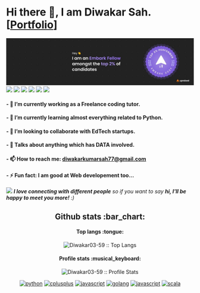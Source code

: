 # Hi there 👋, I am Diwakar Sah. [[Portfolio](https://diwakar03-59.github.io/portfolio.github.io//website?logo=earth&style=for-the-badge&url=https%3A%2F%2Fportfolio.com)]
![Banner](https://github.com/Diwakar03-59/portfolio.github.io/blob/main/pictures/banner2.jpg)
[![](https://img.shields.io/badge/LinkedIn-Diwakar-blue)](https://www.linkedin.com/in/diwakar-sah-02b620211/)
[![](https://img.shields.io/badge/Gmail-diwakarkumarsah77@gmail.com-red)](mailto:diwakarkumarsah77@gmail.com)
[![](https://img.shields.io/badge/GeeksForGeeks-%40Diwakar-green)](https://auth.geeksforgeeks.org/user/diwakarkumarsah77/profile)
[![](https://img.shields.io/badge/HackerRank-Diwakar77-brightgreen)](https://www.hackerrank.com/diwakarkumarsah1)
[![](https://img.shields.io/badge/CodeStudio-Diwakar-orange)](https://www.codingninjas.com/codestudio/profile/98f5ae13-5778-49fd-b1df-f2b8306cde4f)
[![](https://img.shields.io/badge/LeetCode-Diwakarsah77-lightblue)](https://leetcode.com/diwakarkumarsah77/)


#### - 🔭 I’m currently working as a Freelance coding tutor.
#### - 🌱 I’m currently learning almost everything related to Python.
#### - 👯 I’m looking to collaborate with EdTech startups.
#### - 💬 Talks about anything which has DATA involved.
#### - 📫 How to reach me: diwakarkumarsah77@gmail.com
#### - ⚡ Fun fact: I am good at Web developement too...
<img src="https://media.giphy.com/media/LnQjpWaON8nhr21vNW/giphy.gif" width="60"> <em><b>I love connecting with different people</b> so if you want to say <b>hi, I'll be happy to meet you more!</b> :)</em>
<h2 align="center">Github stats :bar_chart:</h2>
<h4 align="center">Top langs :tongue:</h4>
<p align="center"><img src="https://github-readme-stats.vercel.app/api/top-langs/?username=Diwakar03-59&langs_count=10&theme=tokyonight&layout=compact" alt="Diwakar03-59 :: Top Langs" /></p>
<h4 align="center">Profile stats :musical_keyboard:</h4>
<p align="center"><img src="https://github-readme-stats.vercel.app/api?username=Diwakar03-59&show_icons=true&theme=synthwave" alt="Diwakar03-59 :: Profile Stats" /></p>

<p align="center">
<a href="https://github.com/Diwakar03-59"><img src="https://img.shields.io/badge/python-FFFF00.svg?style=for-the-badge&logo=python&logoColor=0768a8&labelColor=ffffff" alt="python"></a>
<a href="https://github.com/Diwakar03-59"><img src="https://img.shields.io/badge/C++-4B0082.svg?style=for-the-badge&logo=c%2B%2B&logoColor=4B0082&labelColor=ffffff" alt="cplusplus"></a>
<a href="https://github.com/Diwakar03-59"><img src="https://img.shields.io/badge/CSS-f5f542.svg?style=for-the-badge&logo=css&logoColor=f5f542&labelColor=ffffff" alt="javascript"></a>
<a href="https://github.com/Diwakar03-59"><img src="https://img.shields.io/badge/JS-42c8f5.svg?style=for-the-badge&logo=javascript&logoColor=42c8f5&labelColor=ffffff" alt="golang"></a>
<a href="https://github.com/Diwakar03-59"><img src="https://img.shields.io/badge/Django-6566ba.svg?style=for-the-badge&logo=django&logoColor=6566ba&labelColor=ffffff" alt="javascript"></a>
<a href="https://github.com/Diwakar03-59"><img src="https://img.shields.io/badge/Numpy-red.svg?style=for-the-badge&logo=numpy&logoColor=red&labelColor=ffffff" alt="scala"></a>
</p><br>
